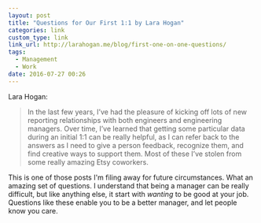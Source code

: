 ```yaml
---
layout: post
title: "Questions for Our First 1:1 by Lara Hogan"
categories: link
custom_type: link
link_url: http://larahogan.me/blog/first-one-on-one-questions/
tags:
  - Management
  - Work
date: 2016-07-27 00:26
---
```

Lara Hogan:

> In the last few years, I’ve had the pleasure of kicking off lots of new reporting relationships with both engineers and engineering managers. Over time, I’ve learned that getting some particular data during an initial 1:1 can be really helpful, as I can refer back to the answers as I need to give a person feedback, recognize them, and find creative ways to support them. Most of these I’ve stolen from some really amazing Etsy coworkers.

This is one of those posts I'm filing away for future circumstances. What an amazing set of questions. I understand that being a manager can be really difficult, but like anything else, it start with *wanting* to be good at your job. Questions like these enable you to be a better manager, and let people know you care.